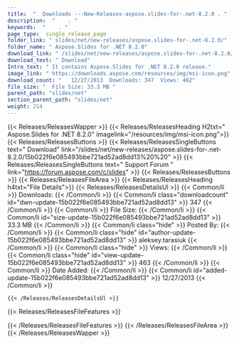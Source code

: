 ```yaml
---
title:  "  Downloads ---New-Releases-aspose.slides-for-.net-8.2.0 . " 
description:  "    . " 
keywords:  "    . " 
page_type:  single_release_page
folder_link: " slides/net/new-releases/aspose.slides-for-.net-8.2.0/"
folder_name: " Aspose.Slides for .NET 8.2.0"
download_link: " /slides/net/new-releases/aspose.slides-for-.net-8.2.0/15b022f6e085493bbe721ad52ad8dd13"
download_text: " Download"
Intro_text: " It contains Aspose.Slides for .NET 8.2.0 release."
image_link: " https://downloads.aspose.com/resources/img/msi-icon.png"
download_count: "   12/27/2013  Downloads: 347  Views: 462"
file_size: "  File Size: 33.3 MB "
parent_path: "slides/net"
section_parent_path: "slides/net"
weight: 214 
---
```


{{< Releases/ReleasesWapper >}}
  {{< Releases/ReleasesHeading H2txt=" Aspose.Slides for .NET 8.2.0" imagelink="/resources/img/msi-icon.png">}}
  {{< Releases/ReleasesButtons >}}
    {{< Releases/ReleasesSingleButtons text=" Download" link="/slides/net/new-releases/aspose.slides-for-.net-8.2.0/15b022f6e085493bbe721ad52ad8dd13%20%20" >}}
    {{< Releases/ReleasesSingleButtons text=" Support Forum " link="https://forum.aspose.com/c/slides" >}}
  {{< Releases/ReleasesButtons >}}
  {{< Releases/ReleasesFileArea >}}
    {{< Releases/ReleasesHeading h4txt="File Details">}}
    {{< Releases/ReleasesDetailsUl >}}
            {{< Common/li  >}} Downloads: {{< /Common/li >}} 
      {{< Common/li class="downloadcount" id="dwn-update-15b022f6e085493bbe721ad52ad8dd13" >}} 347 {{< /Common/li >}} 
      {{< Common/li  >}} File Size: {{< /Common/li >}} 
      {{< Common/li id="size-update-15b022f6e085493bbe721ad52ad8dd13" >}} 33.3 MB {{< /Common/li >}} 
      {{< Common/li  class="hide" >}} Posted By: {{< /Common/li >}} 
      {{< Common/li class="hide" id="author-update-15b022f6e085493bbe721ad52ad8dd13" >}} aleksey.tarasiuk {{< /Common/li >}} 
      {{< Common/li class="hide"  >}} Views: {{< /Common/li >}} 
      {{< Common/li class="hide" id="view-update-15b022f6e085493bbe721ad52ad8dd13" >}} 463 {{< /Common/li >}} 
      {{< Common/li  >}} Date Added: {{< /Common/li >}} 
      {{< Common/li id="added-update-15b022f6e085493bbe721ad52ad8dd13" >}} 12/27/2013 {{< /Common/li >}} 

    {{< /Releases/ReleasesDetailsUl >}}

  {{< Releases/ReleasesFileFeatures >}}
      
  {{< /Releases/ReleasesFileFeatures >}}
 {{< /Releases/ReleasesFileArea >}}
{{< /Releases/ReleasesWapper >}}


